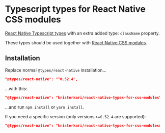 # Typescript types for React Native CSS modules

[React Native Typescript types](https://www.npmjs.com/package/@types/react-native) with an extra added type: `className` property.

These types should be used together with [React Native CSS modules](https://github.com/kristerkari/react-native-css-modules).

## Installation

Replace normal `@types/react-native` installation...

```json
"@types/react-native": "^0.52.4",
```

...with this:

```json
"@types/react-native": "kristerkari/react-native-types-for-css-modules",
```

...and run `npm install` or `yarn install`.

If you need a specific version (only versions `>=0.52.4` are supported):

```json
"@types/react-native": "kristerkari/react-native-types-for-css-modules#v0.52.4",
```
